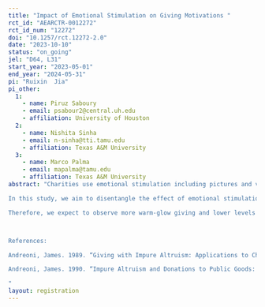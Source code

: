 ```yaml
---
title: "Impact of Emotional Stimulation on Giving Motivations "
rct_id: "AEARCTR-0012272"
rct_id_num: "12272"
doi: "10.1257/rct.12272-2.0"
date: "2023-10-10"
status: "on_going"
jel: "D64, L31"
start_year: "2023-05-01"
end_year: "2024-05-31"
pi: "Ruixin  Jia"
pi_other:
  1:
    - name: Piruz Saboury
    - email: psabour2@central.uh.edu
    - affiliation: University of Houston
  2:
    - name: Nishita Sinha
    - email: n-sinha@tti.tamu.edu
    - affiliation: Texas A&M University
  3:
    - name: Marco Palma
    - email: mapalma@tamu.edu
    - affiliation: Texas A&M University
abstract: "Charities use emotional stimulation including pictures and videos to induce charitable giving. While such methods have been known to be useful in inducing more giving, the question of what type of giving motive(s) is engaged or strengthened through emotional stimulation has not received much attention. Recent literature separates giving motives into altruism and warm-glow (Andreoni, 1989&1990). Altruists are concerned about the provision of a public good, regardless of the donation source, be it is from self or other source, such as a grant or taxation. However, warm-glow is a private benefit and moral pleasure from the act of giving. Thus, once a charity receives a third-party donation, pure altruists will  reduce private donations while those motivated solely by warm-glow will keep their private giving unchanged.
In this study, we aim to disentangle the effect of emotional stimulation via videos on altruistic and warm glow motives for giving. Our goal is to understand the type of giving motive that emotional stimulations appeal to and strengthen. In our experimental design, subjects, before being asked to make donation decisions, are randomly assigned to one of the three video treatments: a neutral video, a recipient-focused emotional video, and a donor-focused emotional video. Thereafter, subjects make three donation decisions in random order: 1) a simple ask from a given endowment, 2) an ask with the same endowment and a third-party gift to the charity, 3) an ask with a lower endowment and a third-party gift to the charity. We will compare individuals’ giving and their extent of crowd-out of third-party gift across the video treatments to understand the effect of emotional stimulation on altruistic and warm glow motives.  
Therefore, we expect to observe more warm-glow giving and lower levels of third-party gift crowd-out after emotional stimulation. We also hypothesize that a donor-focused video will result in a larger shift towards warm glow motives, while a recipient-focused video will strengthen pure altruistic motives. 

References:
Andreoni, James. 1989. “Giving with Impure Altruism: Applications to Charity and Ricardian Equiv- alence.” Journal of Political Economy 97 (6): 1447–58. 
Andreoni, James. 1990. “Impure Altruism and Donations to Public Goods: A Theory of Warm-Glow Giving.” Economic Journal 100 (401): 464–77. 
"
layout: registration
---
```


